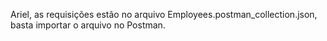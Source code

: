 Ariel, as requisições estão no arquivo Employees.postman_collection.json, basta importar o arquivo no Postman.
